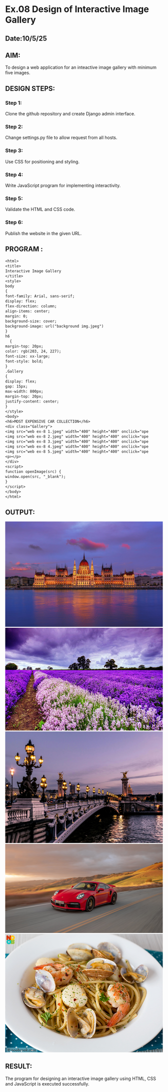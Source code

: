 # Ex.08 Design of Interactive Image Gallery
## Date:10/5/25

## AIM:
To design a web application for an inteactive image gallery with minimum five images.

## DESIGN STEPS:

### Step 1:
Clone the github repository and create Django admin interface.

### Step 2:
Change settings.py file to allow request from all hosts.

### Step 3:
Use CSS for positioning and styling.

### Step 4:
Write JavaScript program for implementing interactivity.

### Step 5:
Validate the HTML and CSS code.

### Step 6:
Publish the website in the given URL.

## PROGRAM :
```
<html>
<title>
Interactive Image Gallery
</title>
<style>
body
{
font-family: Arial, sans-serif;
display: flex;
flex-direction: column;
align-items: center;
margin: 0;
background-size: cover;
background-image: url("background img.jpeg")
}
h6
  {
margin-top: 20px;
color: rgb(203, 24, 227);
font-size: xx-large;
font-style: bold;
}
.Gallery
{
display: flex;
gap: 15px;
max-width: 800px;
margin-top: 20px;
justify-content: center;
}
</style>
<body>
<h6>MOST EXPENSIVE CAR COLLECTION</h6>
<div class="Gallery">
<img src="web ex-8 1.jpeg" width="400" height="400" onclick="ope
<img src="web ex-8 2.jpeg" width="400" height="400" onclick="ope
<img src="web ex-8 3.jpeg" width="400" height="400" onclick="ope
<img src="web ex-8 4.jpeg" width="400" height="400" onclick="ope
<img src="web ex-8 5.jpeg" width="400" height="400" onclick="ope
<p></p>
</div>
<script>
function openImage(src) {
window.open(src, "_blank");
}
</script>
</body>
</html>
```

## OUTPUT:
![alt text](Buda.webp)
![alt text](lavender.jpg)
![alt text](paris.jpg)
![alt text](porsche.jpg)
![alt text](seafood_spaghetti.jpg)
## RESULT:
The program for designing an interactive image gallery using HTML, CSS and JavaScript is executed successfully.
